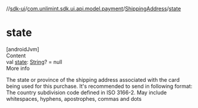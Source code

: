 //[sdk-ui](../../../index.md)/[com.unlimint.sdk.ui.api.model.payment](../index.md)/[ShippingAddress](index.md)/[state](state.md)



# state  
[androidJvm]  
Content  
val [state](state.md): [String](https://kotlinlang.org/api/latest/jvm/stdlib/kotlin/-string/index.html)? = null  
More info  


The state or province of the shipping address associated with the card being used for this purchase. It's recommended to send in following format: The country subdivision code defined in ISO 3166-2. May include whitespaces, hyphens, apostrophes, commas and dots

  



